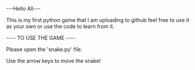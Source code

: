 ---Hello All---

This is my first python game that I am uploading to github
feel free to use it as your own or use the code to learn from it.

---- TO USE THE GAME ----

Please open the 'snake.py' file.

Use the arrow keys to move the snake!

